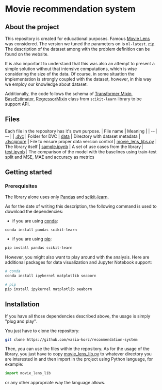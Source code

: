 # Movie recommendation system

## About the project
This repository is created for educational purposes. Famous [Movie Lens](https://grouplens.org/datasets/movielens/) was considered. The version we tuned the parameters on is `ml-latest.zip`. The description of the dataset among with the problem definition can be found on the website.

It is also important to understand that this was also an attempt to present a simple solution without that intensive computations, which is wise considering the size of the data. Of course, in some situation the implementation is strongly coupled with the dataset, however, in this way we employ our knowledge about dataset.

Additionally, the code follows the schema of [Transformer Mixin](https://scikit-learn.org/stable/modules/generated/sklearn.base.TransformerMixin.html), [BaseEstimator](https://scikit-learn.org/stable/modules/generated/sklearn.base.BaseEstimator.html), [RegressorMixin](https://scikit-learn.org/stable/modules/generated/sklearn.base.RegressorMixin.html) class from `scikit-learn` library to be support API.


## Files
Each file in the repository has it's own purpose.
| File name | Meaning |
| -- | -- |
| [.dvc](.dvc) | Folder for DVC
| [data](data) | Directory with dataset metadata
| [.dvcignore](.dvcignore) | File to ensure proper data version control
| [movie_lens_libs.py](movie_lens_lib.py) | The library itself
| [sample.ipynb](sample.ipynb) | A set of use cases from the library
| [test.ipynb](test.ipynb) | The comparison of the model with the baselines using train-test split and MSE, MAE and accuracy as metrics 

## Getting started

### Prerequisites

The library alone uses only [Pandas](https://pandas.pydata.org/) and [scikit-learn](https://scikit-learn.org/stable/index.html).

As for the date of writing this description, the following command is used to download the dependencies:

- if you are using [conda](https://conda.io/en/latest/):
```sh
conda install pandas scikit-learn
```

- if you are using [pip](https://pypi.org/project/pip/):
```sh
pip install pandas scikit-learn
```

However, you might also want to play around with the analysis. Here are additional packages for data visualization and Jupyter Notebook support:
```sh
# conda
conda install ipykernel matplotlib seaborn
```

```sh
# pip
pip install ipykernel matplotlib seaborn
```

## Installation
If you have all those dependencies described above, the usage is simply "plug and play".

You just have to clone the repository:
```sh
git clone https://github.com/vasia-korz/recommendation-system
```

Then, you can use the files within the repository. As for the usage of the library, you just have to copy [movie_lens_lib.py](movie_lens_lib.py) to whatever directory you are interested in and then import in the project using Python language, for example:
```py
import movie_lens_lib
```
or any other appropriate way the language allows.
